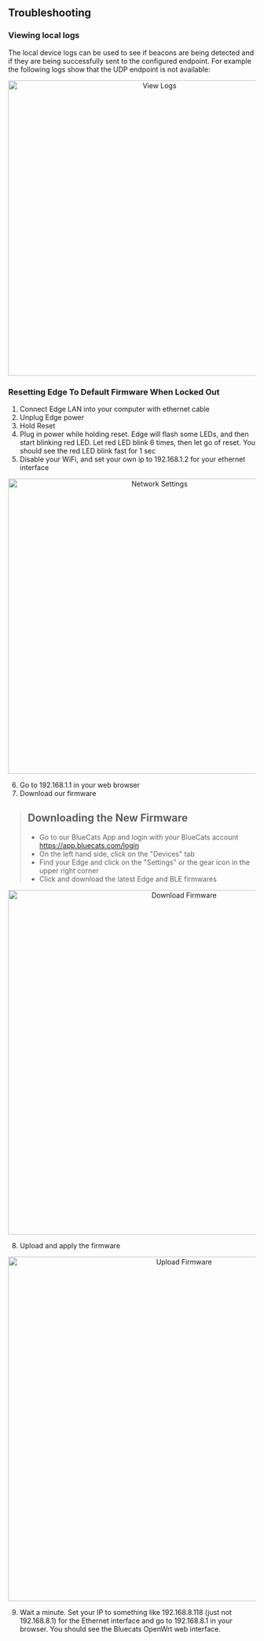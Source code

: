 ## Troubleshooting

### Viewing local logs

The local device logs can be used to see if beacons are being detected and if they are being successfully sent to the configured endpoint. For example the following logs show that the UDP endpoint is not available:

<p align="center"><img width="600px" src="https://s3.amazonaws.com/bluecats-downloads/documentation/bluecats-edge-troubleshooting/View-Logs.png" alt="View Logs"/></p>

### Resetting Edge To Default Firmware When Locked Out
1. Connect Edge LAN into your computer with ethernet cable
2. Unplug Edge power
3. Hold Reset
4. Plug in power while holding reset. Edge will flash some LEDs, and then start blinking red LED. Let red LED blink 6 times, then let go of reset. You should see the red LED blink fast for 1 sec
5. Disable your WiFi, and set your own ip to 192.168.1.2 for your ethernet interface
<p align="center"><img width="600px" src="https://s3.amazonaws.com/bluecats-downloads/documentation/bluecats-edge-troubleshooting/network-settings.jpg" alt="Network Settings"/></p>

6. Go to 192.168.1.1 in your web browser
7. Download our firmware
> ## Downloading the New Firmware
>* Go to our BlueCats App and login with your BlueCats account https://app.bluecats.com/login
>* On the left hand side, click on the "Devices" tab
>* Find your Edge and click on the "Settings" or the gear icon in the upper right corner
>* Click and download the latest Edge and BLE firmwares
<p align="center"><img width="700px" src="https://s3-us-west-1.amazonaws.com/github-photos/DeveloperDocs/EdgeFirmwareDownload.png" alt="Download Firmware"/></p>


8. Upload and apply the firmware

<p align="center"><img width="700px" src="https://s3.amazonaws.com/bluecats-downloads/documentation/bluecats-edge-troubleshooting/upload-firmware-pic.jpg" alt="Upload Firmware"/></p>

9. Wait a minute. Set your IP to something like 192.168.8.118 (just not 192.168.8.1) for the Ethernet interface and go to 192.168.8.1 in your browser. You should see the Bluecats OpenWrt web interface.
